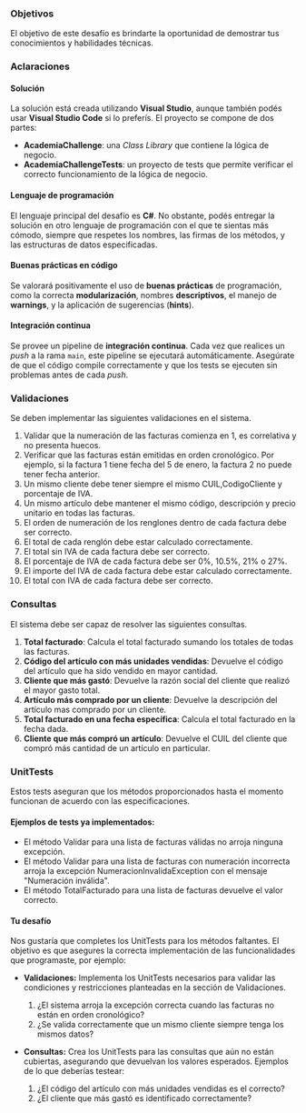 ### Objetivos

El objetivo de este desafío es brindarte la oportunidad de demostrar tus conocimientos y habilidades técnicas.

### Aclaraciones

#### Solución

La solución está creada utilizando **Visual Studio**, aunque también podés usar **Visual Studio Code** si lo preferís. El proyecto se compone de dos partes:

- **AcademiaChallenge**: una _Class Library_ que contiene la lógica de negocio.
- **AcademiaChallengeTests**: un proyecto de tests que permite verificar el correcto funcionamiento de la lógica de negocio.

#### Lenguaje de programación

El lenguaje principal del desafío es **C#**. No obstante, podés entregar la solución en otro lenguaje de programación con el que te sientas más cómodo, siempre que respetes los nombres, las firmas de los métodos, y las estructuras de datos especificadas.

#### Buenas prácticas en código

Se valorará positivamente el uso de **buenas prácticas** de programación, como la correcta **modularización**, nombres **descriptivos**, el manejo de **warnings**, y la aplicación de sugerencias (**hints**).

#### Integración continua

Se provee un pipeline de **integración continua**. Cada vez que realices un _push_ a la rama `main`, este pipeline se ejecutará automáticamente. Asegúrate de que el código compile correctamente y que los tests se ejecuten sin problemas antes de cada _push_.

### Validaciones

Se deben implementar las siguientes validaciones en el sistema.

1. Validar que la numeración de las facturas comienza en 1, es correlativa y no presenta huecos.
2. Verificar que las facturas están emitidas en orden cronológico. Por ejemplo, si la factura 1 tiene fecha del 5 de enero, la factura 2 no puede tener fecha anterior.
3. Un mismo cliente debe tener siempre el mismo CUIL,CodigoCliente y porcentaje de IVA.
4. Un mismo artículo debe mantener el mismo código, descripción y precio unitario en todas las facturas.
5. El orden de numeración de los renglones dentro de cada factura debe ser correcto.
6. El total de cada renglón debe estar calculado correctamente.
7. El total sin IVA de cada factura debe ser correcto.
8. El porcentaje de IVA de cada factura debe ser 0%, 10.5%, 21% o 27%.
9. El importe del IVA de cada factura debe estar calculado correctamente.
10. El total con IVA de cada factura debe ser correcto.

### Consultas

El sistema debe ser capaz de resolver las siguientes consultas.

1. **Total facturado**: Calcula el total facturado sumando los totales de todas las facturas.
2. **Código del artículo con más unidades vendidas**: Devuelve el código del artículo que ha sido vendido en mayor cantidad.
3. **Cliente que más gastó**: Devuelve la razón social del cliente que realizó el mayor gasto total.
4. **Artículo más comprado por un cliente**: Devuelve la descripción del artículo mas comprado por un cliente.
5. **Total facturado en una fecha específica**: Calcula el total facturado en la fecha dada.
6. **Cliente que más compró un artículo**: Devuelve el CUIL del cliente que compró más cantidad de un artículo en particular.

### UnitTests

Estos tests aseguran que los métodos proporcionados hasta el momento funcionan de acuerdo con las especificaciones.

#### Ejemplos de tests ya implementados:

- El método Validar para una lista de facturas válidas no arroja ninguna excepción.
- El método Validar para una lista de facturas con numeración incorrecta arroja la excepción NumeracionInvalidaException con el mensaje "Numeración inválida".
- El método TotalFacturado para una lista de facturas devuelve el valor correcto.

#### Tu desafío

Nos gustaría que completes los UnitTests para los métodos faltantes. El objetivo es que asegures la correcta implementación de las funcionalidades que programaste, por ejemplo:

- **Validaciones:** Implementa los UnitTests necesarios para validar las condiciones y restricciones planteadas en la sección de Validaciones.

  1. ¿El sistema arroja la excepción correcta cuando las facturas no están en orden cronológico?
  2. ¿Se valida correctamente que un mismo cliente siempre tenga los mismos datos?

- **Consultas:** Crea los UnitTests para las consultas que aún no están cubiertas, asegurando que devuelvan los valores esperados. Ejemplos de lo que deberías testear:
  1. ¿El código del artículo con más unidades vendidas es el correcto?
  2. ¿El cliente que más gastó es identificado correctamente?
